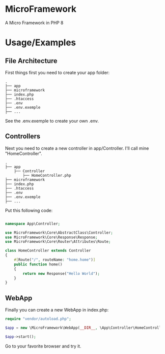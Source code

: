 
# MicroFramework

A Micro Framework in PHP 8


Usage/Examples
==================

File Architecture
-----------------

First things first you need to create your app folder: 

    .
    ├── app                              
    ├── microframework
    ├── index.php
    ├── .htaccess
    ├── .env
    ├── .env.exemple
    ├── ...
    




See the .env.exemple to create your own .env.



Controllers
------------
Next you need to create a new controller in app/Controller. I'll call mine "HomeController".

    .
    ├── app                         
        ├── Controller    
            ├── HomeController.php
    ├── microframework
    ├── index.php
    ├── .htaccess
    ├── .env
    ├── .env.exemple
    ├── ...


Put this following code:
```php

namespace App\Controller;

use MicroFramework\Core\AbstractClass\Controller;
use MicroFramework\Core\Response\Response;
use MicroFramework\Core\Router\Attributes\Route;

class HomeController extends Controller
{
    #[Route("/", routeName: "home.home")]
    public function home()
    {
        return new Response("Hello World");
    }
}

```

WebApp
------
Finally you can create a new WebApp in index.php:

```php
require "vendor/autoload.php";

$app = new \MicroFramework\WebApp(__DIR__, \App\Controller\HomeController::class);

$app->start();
```

Go to your favorite browser and try it.
